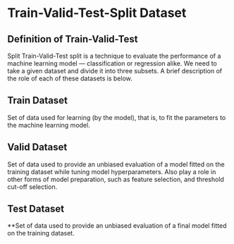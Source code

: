 # Train-Valid-Test-Split Dataset

## Definition of Train-Valid-Test 
Split Train-Valid-Test split is a technique to evaluate the performance of a machine learning model — classification or regression alike.  We need to take a given dataset and divide it into three subsets.  A brief description of the role of each of these datasets is below. 
## Train Dataset 
Set of data used for learning (by the model), that is, to fit the parameters to the machine learning model.
## Valid Dataset 
Set of data used to provide an unbiased evaluation of a model fitted on the training dataset while tuning model hyperparameters. 
Also play a role in other forms of model preparation, such as feature selection, and threshold cut-off selection. 
## Test Dataset 
**Set of data used to provide an unbiased evaluation of a final model fitted on the training dataset.
